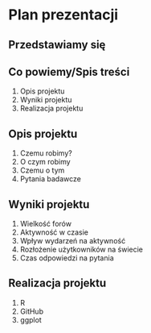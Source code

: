 # Plan prezentacji

## Przedstawiamy się

## Co powiemy/Spis treści

1. Opis projektu
2. Wyniki projektu
3. Realizacja projektu

## Opis projektu

1. Czemu robimy?
2. O czym robimy
3. Czemu o tym
4. Pytania badawcze

## Wyniki projektu

1. Wielkość forów
2. Aktywność w czasie
3. Wpływ wydarzeń na aktywność
4. Rozłożenie użytkowników na świecie
5. Czas odpowiedzi na pytania

## Realizacja projektu

1. R
2. GitHub
2. ggplot